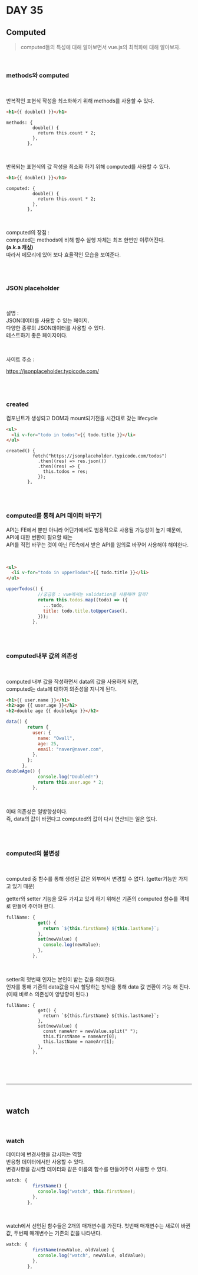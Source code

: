 # DAY 35

## Computed

> computed들의 특성에 대해 알아보면서 vue.js의 최적화에 대해 알아보자.

<br>

### __methods와 computed__

<br>

반복적인 표현식 작성을 최소화하기 위해 methods를 사용할 수 있다.

```html
<h1>{{ double() }}</h1>
```

```JS
methods: {
          double() {
            return this.count * 2;
          },
        },
```

<br>

반복되는 표현식의 값 작성을 최소화 하기 위해 computed를 사용할 수 있다.

```html
<h1>{{ double() }}</h1>
```

```JS
computed: {
          double() {
            return this.count * 2;
          },
        },
```

<br>

computed의 장점 : <br>
computed는 methods에 비해 함수 실행 자체는 최초 한번만 이루어진다.<br> **(a.k.a 캐싱)**<br>
따라서 메모리에 있어 보다 효율적인 모습을 보여준다.

<br>
<br>

### __JSON placeholder__

<br>

설명 : <br>
JSON데이터를 사용할 수 있는 페이지.<br>
다양한 종류의 JSON데이터를 사용할 수 있다.<br>
테스트하기 좋은 페이지이다.<br>

<br>

사이트 주소 :

https://jsonplaceholder.typicode.com/

<br>
<br>

### __created__

컴포넌트가 생성되고 DOM과 mount되기전을 시간대로 갖는 lifecycle

```HTML
<ul>
  <li v-for="todo in todos">{{ todo.title }}</li>
</ul>
```

```Js
created() {
          fetch("https://jsonplaceholder.typicode.com/todos")
            .then((res) => res.json())
            .then((res) => {
              this.todos = res;
            });
        },
```

<br>
<br>

### __computed를 통해 API 데이터 바꾸기__

API는 FE에서 뿐만 아니라 어딘가에서도 범용적으로 사용될 가능성이 높기 때문에,<br>
API에 대한 변환이 필요할 때는<br>
API를 직접 바꾸는 것이 아닌 FE측에서 받은 API를 임의로 바꾸어 사용해야 해야한다.<br>

<br>

```html
<ul>
  <li v-for="todo in upperTodos">{{ todo.title }}</li>
</ul>
```

```js
upperTodos() {
            //궁금증 : vue에서는 validation을 사용해야 할까?
            return this.todos.map((todo) => ({
              ...todo,
              title: todo.title.toUpperCase(),
            }));
          },
```

<br>
<br>

### __computed내부 값의 의존성__

<br>

computed 내부 값을 작성하면서 data의 값을 사용하게 되면,<br>
computed는 data에 대하여 의존성을 지니게 된다.

```html
<h1>{{ user.name }}</h1>
<h2>age {{ user.age }}</h2>
<h2>double age {{ doubleAge }}</h2>
```

```js
data() {
        return {
          user: {
            name: "Owall",
            age: 25,
            email: "naver@naver.com",
          },
        };
      },
doubleAge() {
            console.log("Doubled!")
            return this.user.age * 2;
          },
```

<br>

이때 의존성은 일방향성이다.<br>
즉, data의 값이 바뀐다고 computed의 값이 다시 연산되는 일은 없다.

<br>
<br>

### __computed의 불변성__

<br>

computed 중 함수를 통해 생성된 값은 외부에서 변경할 수 없다.
(getter기능만 가지고 있기 때문)

getter와 setter 기능을 모두 가지고 있게 하기 위해선
기존의 computed 함수를 객체로 만들어 주어야 한다.

```js
fullName: {
            get() {
              return `${this.firstName} ${this.lastName}`;
            },
            set(newValue) {
              console.log(newValue);
            },
          },
```

<br>

setter의 첫번째 인자는 본인이 받는 값을 의미한다.<br>
인자를 통해 기존의 data값을 다시 할당하는 방식을 통해 data 값 변환이 가능 해 진다.<br>
(이때 비로소 의존성이 양방향이 된다.)

```JS
fullName: {
            get() {
              return `${this.firstName} ${this.lastName}`;
            },
            set(newValue) {
              const nameArr = newValue.split(" ");
              this.firstName = nameArr[0];
              this.lastName = nameArr[1];
            },
          },
```

<br>
<br>
<br>

---

<br>

## watch

<br>

### __watch__

데이터에 변경사항을 감시하는 역할<br>
반응형 데이터에서만 사용할 수 있다.<br>
변경사항을 감시할 데이터와 같은 이름의 함수를 만들어주어 사용할 수 있다.

```js
watch: {
          firstName() {
            console.log("watch", this.firstName);
          },
        },
```
<br>


watch에서 선언된 함수들은 2개의 매개변수를 가진다.
첫번째 매개변수는 새로이 바뀐 값, 두번째 매개변수는 기존의 값을 나타낸다.

```js
watch: {
          firstName(newValue, oldValue) {
            console.log("watch", newValue, oldValue);
          },
        },
```
